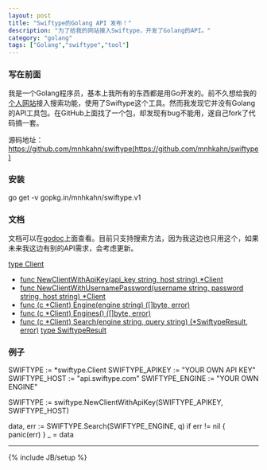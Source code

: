 ```yaml
---
layout: post
title: "Swiftype的Golang API 发布！"
description: "为了给我的网站接入Swiftype，开发了Golang的API。"
category: "golang"
tags: ["Golang","swiftype","tool"]
---
```


### 写在前面

我是一个Golang程序员，基本上我所有的东西都是用Go开发的。前不久想给我的[个人网站](http://cyeam.com)接入搜索功能，使用了Swiftype这个工具。然而我发现它并没有Golang的API工具包。在GitHub上面找了一个包，却发现有bug不能用，遂自己fork了代码搞一套。

源码地址：https://github.com/mnhkahn/swiftype(https://github.com/mnhkahn/swiftype)

### 安装

go get -v gopkg.in/mnhkahn/swiftype.v1

### 文档

文档可以在[godoc](https://godoc.org/github.com/mnhkahn/swiftype)上面查看。目前只支持搜索方法，因为我这边也只用这个，如果未来我这边有别的API需求，会考虑更新。

[type Client](https://godoc.org/github.com/mnhkahn/swiftype#Client)
+ [func NewClientWithApiKey(api_key string, host string) *Client](https://godoc.org/github.com/mnhkahn/swiftype#NewClientWithApiKey)
+ [func NewClientWithUsernamePassword(username string, password string, host string) *Client](https://godoc.org/github.com/mnhkahn/swiftype#NewClientWithUsernamePassword)
+ [func (c *Client) Engine(engine string) ([]byte, error)](https://godoc.org/github.com/mnhkahn/swiftype#Client.Engine)
+ [func (c *Client) Engines() ([]byte, error)](https://godoc.org/github.com/mnhkahn/swiftype#Client.Engines)
+ [func (c *Client) Search(engine string, query string) (*SwiftypeResult, error)](https://godoc.org/github.com/mnhkahn/swiftype#Client.Search)
[type SwiftypeResult](https://godoc.org/github.com/mnhkahn/swiftype#SwiftypeResult)


### 例子

SWIFTYPE := *swiftype.Client
SWIFTYPE_APIKEY := "YOUR OWN API KEY"
SWIFTYPE_HOST := "api.swiftype.com"
SWIFTYPE_ENGINE := "YOUR OWN ENGINE"

SWIFTYPE := swiftype.NewClientWithApiKey(SWIFTYPE_APIKEY, SWIFTYPE_HOST)

data, err := SWIFTYPE.Search(SWIFTYPE_ENGINE, q)
if err != nil {
    panic(err)
}
_ = data




---

{% include JB/setup %}
